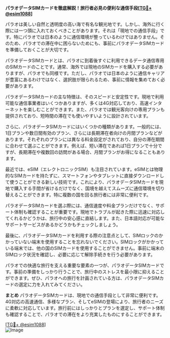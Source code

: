 **パラオデータSIMカードを徹底解説！旅行者必見の便利な通信手段[[TG💪+ @esim1088](https://t.me/s/esim1088)]**

パラオは美しい自然と透明度の高い海で有名な観光地です。しかし、海外に行く際には一つ頭に入れておくべきことがあります。それは「現地での通信手段」です。特にパラオでは日本のように通信環境が整っているわけではありません。そのため、パラオでの滞在中に困らないためにも、事前にパラオデータSIMカードを準備しておくことが大切です。

パラオデータSIMカードとは、パラオに到着後すぐに利用できるデータ通信専用のSIMカードのことです。通常、海外では現地のSIMカードを購入する必要がありますが、パラオでも同様です。ただし、パラオでは日本のように通信キャリアが豊富にあるわけではなく、選択肢が限られるため、事前に情報を集めておく必要があります。

パラオデータSIMカードの主な特徴は、そのスピードと安定性です。現地で利用可能な通信事業者はいくつかありますが、多くは4G対応しており、高速インターネットを楽しむことができます。また、パラオでは観光客向けの専用プランも提供されており、短時間の滞在でも使いやすいように設計されています。

さらに、パラオデータSIMカードにはいくつかの種類があります。一般的には、1日プランや数日間有効のプラン、さらには長期滞在者向けの月間プランなどがあります。それぞれのプランには異なる料金設定がされており、自分の滞在期間に合わせて選ぶことができます。例えば、短い滞在であれば1日プランで十分ですが、長期滞在や複数回の訪問がある場合、月間プランがお得になることもあります。

最近では、eSIM（エレクトロニックSIM）も注目されています。eSIMとは物理的なSIMカードを持たずに、スマートフォンやタブレットに直接ダウンロードして使うことができる新しい技術です。これにより、パラオデータSIMカードを現地で購入する手間が省けるだけでなく、国境を越えてスムーズに通信環境を切り替えることができます。特に複数の国を回る旅行者には非常に便利です。

パラオデータSIMカードを選ぶ際には、通信速度や料金プランだけでなく、サポート体制も確認することが重要です。現地でトラブルが起きた際に迅速に対応してくれるかどうかは、旅行中の安心感に直結します。また、日本語対応が可能なサポートサービスがあるかどうかもチェックしましょう。

最後に、パラオデータSIMカードを利用する際の注意点として、SIMロックのかかっていない端末を使用することを忘れないでください。SIMロックがかかっている端末では、他の国のSIMカードを使用することができません。事前に端末のSIMロック状況を確認し、必要に応じて解除手続きを行う必要があります。

パラオでの快適な旅行を支える重要な要素の一つが、パラオデータSIMカードです。事前の準備をしっかり行うことで、旅行中のストレスを最小限に抑えることができます。ぜひ、パラオへの旅行を計画されている方は、パラオデータSIMカードの選定に力を入れてみてください。

**まとめ**
パラオデータSIMカードは、現地での通信手段として非常に便利です。4G対応の高速通信、多様なプラン、そしてeSIMの登場により、旅行者のニーズに柔軟に対応しています。旅行前にはしっかりとプランを選定し、サポート体制も確認することで、パラオでの滞在をより充実したものにすることができます。

[[TG💪+ @esim1088](https://t.me/s/esim1088)]  
![Image](https://i.postimg.cc/Y0z9fWf4/image.png)